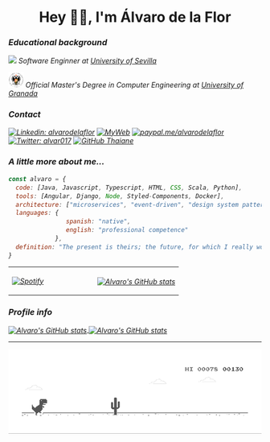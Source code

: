 <h1 align="center"> Hey 👋🏽, I'm Álvaro de la Flor </h1>

### *Educational background*

<p><img src="https://www.gbif.es/wp-content/uploads/2007/08/Departamento-Biologia-Vegetal-y-Ecologia-Universidad-de-Sevilla-1.png" width="30"><em> Software Enginner at <a href="http://www.us.es">University of Sevilla</a></br>

<p><img src="img/UGR-Logo.png" width="30"><em> Official Master's Degree in Computer Engineering at <a href="http://www.ugr.es">University of Granada</a></br>

### *Contact*

[![Linkedin: alvarodelaflor](https://img.shields.io/badge/-alvarodelaflor-blue?style=flat-square&logo=Linkedin&logoColor=white&link=https://www.linkedin.com/in/alvarodelaflor/)](https://www.linkedin.com/in/alvarodelaflor/)
[![MyWeb](https://img.shields.io/badge/Personal%20Website-alvarodelaflor.com-blue)](https://www.alvarodelaflor.com)
[![paypal.me/alvarodelaflor](https://ionicabizau.github.io/badges/paypal.svg)](https://www.paypal.me/alvarodelaflor)
[![Twitter: alvar017](https://img.shields.io/twitter/follow/alvar017?style=social)](https://twitter.com/alvar017)
[![GitHub Thaiane](https://img.shields.io/github/followers/alvarodelaflor?label=follow&style=social)](https://github.com/alvarodelaflor)


### *A little more about me...*  

```javascript
const alvaro = {
  code: [Java, Javascript, Typescript, HTML, CSS, Scala, Python],
  tools: [Angular, Django, Node, Styled-Components, Docker],
  architecture: ["microservices", "event-driven", "design system pattern"],
  languages: {
                spanish: "native",
                english: "professional competence"
             },
  definition: "The present is theirs; the future, for which I really worked, is mine"
}
```

<table width="100%">
  <tr>
    <td width="50%">
      <a href="https://open.spotify.com/user/1184303827">
        <img align="center" src="https://alvarodelaflor-alvarodelaflor.vercel.app/api/spotify" alt="Spotify" />
      </a>
    </td>
    <td width="50%">
    <br>
      <a href="https://wakatime.com/@alvarodelaflor">
        <img align="center" src="https://github-readme-stats.vercel.app/api/wakatime?username=alvarodelaflor&v=2" alt="Alvaro's GitHub stats" />
      </a>
      </p>
    </td>
  </tr>
</table>

### *Profile info*  

<a href="https://github.com/alvarodelaflor">
  <img align="center" src="https://github-readme-stats.vercel.app/api?username=alvarodelaflor&show_icons=true&hide_border=true" alt="Alvaro's GitHub stats" />
</a>

<a href="https://github.com/alvarodelaflor">
  <img align="center" src="https://github-readme-stats.vercel.app/api/top-langs/?username=alvarodelaflor&show_icons=true&layout=compact&hide_border=true" alt="Alvaro's GitHub stats" />
</a>

---

<a href="https://github.com/alvarodelaflor">
  <img align="center" src="img/dino.gif" alt="Dino" />
</a>
